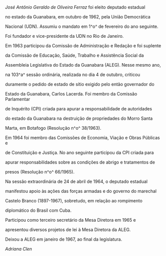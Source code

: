 

*José Antônio Geraldo de Oliveira Ferraz* foi eleito deputado estadual

no estado da Guanabara, em outubro de 1962, pela União Democrática

Nacional (UDN). Assumiu o mandato em 1^o^ de fevereiro do ano seguinte.



Foi fundador e vice-presidente da UDN no Rio de Janeiro.



Em 1963 participou da Comissão de Administração e Redação e foi suplente

da Comissão de Educação, Saúde, Trabalho e Assistência Social da

Assembleia Legislativa do Estado da Guanabara (ALEG). Nesse mesmo ano,

na 103^a^ sessão ordinária, realizada no dia 4 de outubro, criticou

duramente o pedido de estado de sítio exigido pelo então governador do

Estado da Guanabara, Carlos Lacerda. Foi membro da Comissão Parlamentar

de Inquérito (CPI) criada para apurar a responsabilidade de autoridades

do estado da Guanabara na destruição de propriedades do Morro Santa

Marta, em Botafogo (Resolução n^o^ 38/1963).



Em 1964 foi membro das Comissões de Economia, Viação e Obras Públicas e

de Constituição e Justiça. No ano seguinte participou da CPI criada para

apurar responsabilidades sobre as condições de abrigo e tratamentos de

presos (Resolução n^o^ 66/1965).



Na sessão extraordinária de 24 de abril de 1964, o deputado estadual

manifestou apoio às ações das forças armadas e do governo do marechal

Castelo Branco (1897-1967), sobretudo, em relação ao rompimento

diplomático do Brasil com Cuba.



Participou como terceiro secretário da Mesa Diretora em 1965 e

apresentou diversos projetos de lei à Mesa Diretora da ALEG.



Deixou a ALEG em janeiro de 1967, ao final da legislatura.



*Adriana Clen*



